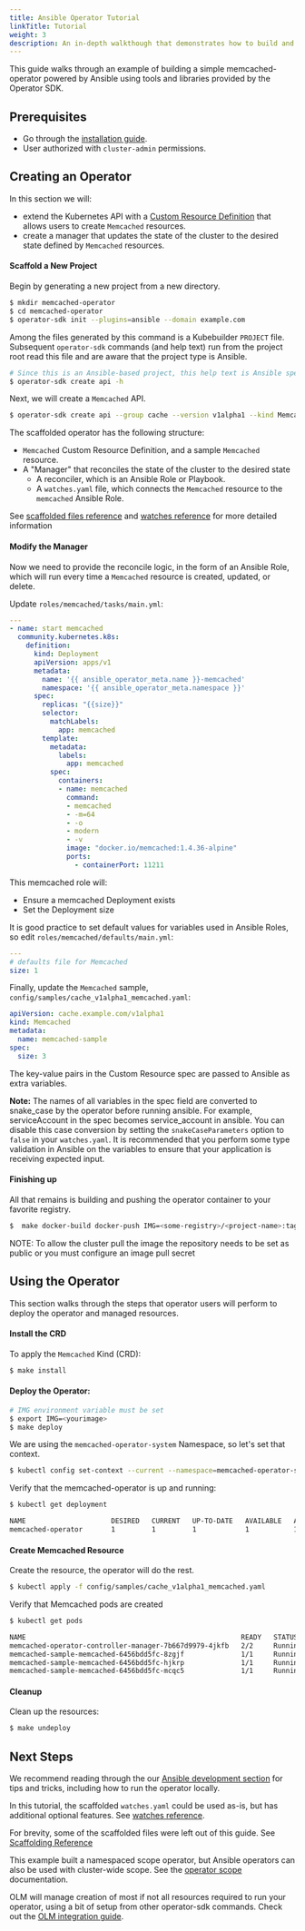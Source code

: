 ```yaml
---
title: Ansible Operator Tutorial
linkTitle: Tutorial
weight: 3
description: An in-depth walkthough that demonstrates how to build and run a Ansible-based operator.
---
```


This guide walks through an example of building a simple memcached-operator powered by Ansible using tools and libraries provided by the Operator SDK.

## Prerequisites

- Go through the [installation guide][install-guide].
- User authorized with `cluster-admin` permissions.

## Creating an Operator

In this section we will:
  - extend the Kubernetes API with a [Custom Resource Definition][custom-resources] that allows users to create `Memcached` resources.
  - create a manager that updates the state of the cluster to the desired state defined by `Memcached` resources.

#### Scaffold a New Project

Begin by generating a new project from a new directory.

```sh
$ mkdir memcached-operator
$ cd memcached-operator
$ operator-sdk init --plugins=ansible --domain example.com
```

Among the files generated by this command is a Kubebuilder `PROJECT`
file. Subsequent `operator-sdk` commands (and help text) run from the
project root read this file and are aware that the project type is
Ansible.

```sh
# Since this is an Ansible-based project, this help text is Ansible specific.
$ operator-sdk create api -h
```

Next, we will create a `Memcached` API.

```sh
$ operator-sdk create api --group cache --version v1alpha1 --kind Memcached --generate-role
```

The scaffolded operator has the following structure:

 - `Memcached` Custom Resource Definition, and a sample `Memcached` resource.
 - A "Manager" that reconciles the state of the cluster to the desired state
    - A reconciler, which is an Ansible Role or Playbook.
    - A `watches.yaml` file, which connects the `Memcached` resource to the `memcached` Ansible Role.

See [scaffolded files reference][layout-doc] and [watches reference][ansible-watches] for more detailed information

#### Modify the Manager

Now we need to provide the reconcile logic, in the form of an Ansible
Role, which will run every time a `Memcached` resource is created,
updated, or delete.

Update `roles/memcached/tasks/main.yml`:


```yaml
---
- name: start memcached
  community.kubernetes.k8s:
    definition:
      kind: Deployment
      apiVersion: apps/v1
      metadata:
        name: '{{ ansible_operator_meta.name }}-memcached'
        namespace: '{{ ansible_operator_meta.namespace }}'
      spec:
        replicas: "{{size}}"
        selector:
          matchLabels:
            app: memcached
        template:
          metadata:
            labels:
              app: memcached
          spec:
            containers:
            - name: memcached
              command:
              - memcached
              - -m=64
              - -o
              - modern
              - -v
              image: "docker.io/memcached:1.4.36-alpine"
              ports:
                - containerPort: 11211
```

This memcached role will:
- Ensure a memcached Deployment exists
- Set the Deployment size

It is good practice to set default values for variables used in Ansible
Roles, so edit `roles/memcached/defaults/main.yml`:

```yaml
---
# defaults file for Memcached
size: 1
```

Finally, update the `Memcached` sample, `config/samples/cache_v1alpha1_memcached.yaml`:

```yaml
apiVersion: cache.example.com/v1alpha1
kind: Memcached
metadata:
  name: memcached-sample
spec:
  size: 3
```

The key-value pairs in the Custom Resource spec are passed
to Ansible as extra variables.

__Note:__ The names of all variables in the spec field are converted to
snake_case by the operator before running ansible. For example,
serviceAccount in the spec becomes service_account in ansible. You can
disable this case conversion by setting the `snakeCaseParameters` option
to `false` in your `watches.yaml`. It is recommended that you perform some
type validation in Ansible on the variables to ensure that your
application is receiving expected input.

#### Finishing up

All that remains is building and pushing the operator container to your favorite registry.

``` sh
$  make docker-build docker-push IMG=<some-registry>/<project-name>:tag
```

NOTE: To allow the cluster pull the image the repository needs to be set as public or you must configure an image pull secret


## Using the Operator

This section walks through the steps that operator users will perform
to deploy the operator and managed resources.

#### Install the CRD

To apply the `Memcached` Kind (CRD):

```sh
$ make install
```
#### Deploy the Operator:

```sh
# IMG environment variable must be set
$ export IMG=<yourimage>
$ make deploy
```

We are using the `memcached-operator-system` Namespace, so let's set
that context.

```sh
$ kubectl config set-context --current --namespace=memcached-operator-system
```

Verify that the memcached-operator is up and running:

```sh
$ kubectl get deployment

NAME                     DESIRED   CURRENT   UP-TO-DATE   AVAILABLE   AGE
memcached-operator       1         1         1            1           1m
```

#### Create Memcached Resource

Create the resource, the operator will do the rest.

```sh
$ kubectl apply -f config/samples/cache_v1alpha1_memcached.yaml
```

Verify that Memcached pods are created

```sh
$ kubectl get pods

NAME                                                     READY   STATUS    RESTARTS   AGE
memcached-operator-controller-manager-7b667d9979-4jkfb   2/2     Running   0          14s
memcached-sample-memcached-6456bdd5fc-8zgjf              1/1     Running   0          5s
memcached-sample-memcached-6456bdd5fc-hjkrp              1/1     Running   0          5s
memcached-sample-memcached-6456bdd5fc-mcqc5              1/1     Running   0          5s
```

#### Cleanup

Clean up the resources:

```sh
$ make undeploy
```

## Next Steps

We recommend reading through the our [Ansible development
section][ansible-developer-tips] for tips and tricks, including how to
run the operator locally.

In this tutorial, the scaffolded `watches.yaml` could be used as-is, but
has additional optional features. See [watches reference][ansible-watches].

For brevity, some of the scaffolded files were left out of this guide.
See [Scaffolding Reference][layout-doc]

This example built a namespaced scope operator, but Ansible operators
can also be used with cluster-wide scope. See the [operator scope][operator-scope] documentation.

OLM will manage creation of most if not all resources required to run your operator, using a bit of setup from other operator-sdk commands. Check out the [OLM integration guide][quickstart-bundle].

[install-guide]:/docs/building-operators/ansible/installation
[ansible-developer-tips]:/docs/building-operators/ansible/development-tips/
[ansible-watches]:/docs/building-operators/ansible/reference/watches
[custom-resources]:https://kubernetes.io/docs/concepts/extend-kubernetes/api-extension/custom-resources/
[operator-scope]:https://v0-19-x.sdk.operatorframework.io/docs/legacy-common/operator-scope/
[layout-doc]:/docs/building-operators/ansible/reference/scaffolding
[quickstart-bundle]:/docs/olm-integration/quickstart-bundle/
